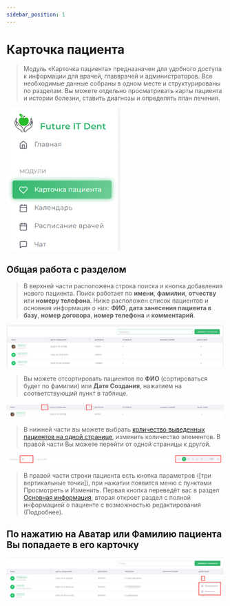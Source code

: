 ```yaml
---
sidebar_position: 1
---
```

# Карточка пациента

> Модуль «Карточка пациента» предназначен для удобного доступа к информации для врачей,
> главврачей и администраторов. Все необходимые данные собраны в одном месте и 
> структурированы по разделам. Вы можете отдельно просматривать карты пациента 
> и истории болезни, ставить диагнозы и определять план лечения. 

![Модуль "Карточка пациента"](assets/card-patient/card-patient-module.png)

## Общая работа с разделом

>В верхней части расположена строка поиска и кнопка добавления нового пациента. Поиск работает по **имени**, **фамилии**, **отчеству** или **номеру телефона**.
>Ниже расположен список пациентов и основная информация о них: **ФИО**, **дата занесения пациента в базу**, **номер договора**, **номер телефона** и **комментарий**.

![Пример поиска](assets/card-patient/search-patient.png)

>Вы можете отсортировать пациентов по **ФИО** (сортироваться будет по фамилии) или **Дате Создания**, нажатием на соответствующий пункт в таблице.

![Пример сортировки](assets/card-patient/sort-patient.png)

>В нижней части вы можете выбрать [количество выведенных пациентов на одной странице](docs/ui/ui.md#pagination), изменить количество элементов. В правой части Вы можете перейти от одной страницы к другой.


![Пример пагинации](assets/card-patient/pagination.png)

>В правой части строки пациента есть кнопка параметров ([три вертикальные точки]), при нажатии появится меню с пунктами Просмотреть и Изменить. Первая кнопка переведёт вас в раздел [Основная информация](./cardPatientView.md), вторая откроет раздел с полной информацией о пациенте с возможностью редактирования (Подробнее).

## По нажатию на Аватар или Фамилию пациента Вы попадаете в его карточку

![Пример кебаб-меню](./assets/card-patient/kebab-patient.png)

